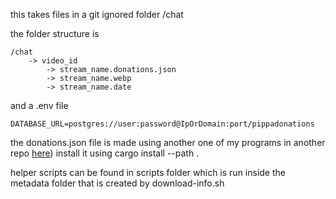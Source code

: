 this takes files in a git ignored folder /chat

the folder structure is 
```
/chat
    -> video_id
        -> stream_name.donations.json
        -> stream_name.webp
        -> stream_name.date
```
and a .env file

```
DATABASE_URL=postgres://user:password@IpOrDomain:port/pippadonations
```


the donations.json file is made using another one of my programs
in another repo [here](https://github.com/winneratwin/superchat-extractor))
install it using cargo install --path .

helper scripts can be found in scripts folder which is run inside
the metadata folder that is created by download-info.sh
